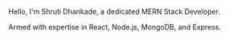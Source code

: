 Hello, I'm Shruti Dhankade, a dedicated MERN Stack Developer.


Armed with expertise in React, Node.js, MongoDB, and Express.






 











